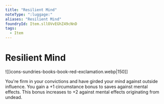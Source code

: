 ```yaml
---
title: "Resilient Mind"
noteType: ":luggage:"
aliases: "Resilient Mind"
foundryId: Item.sllOVvEGhZ49cNnD
tags:
  - Item
---
```


# Resilient Mind
![[icons-sundries-books-book-red-exclamation.webp|150]]

You're firm in your convictions and have girded your mind against outside influence. You gain a +1 circumstance bonus to saves against mental effects. This bonus increases to +2 against mental effects originating from undead.
